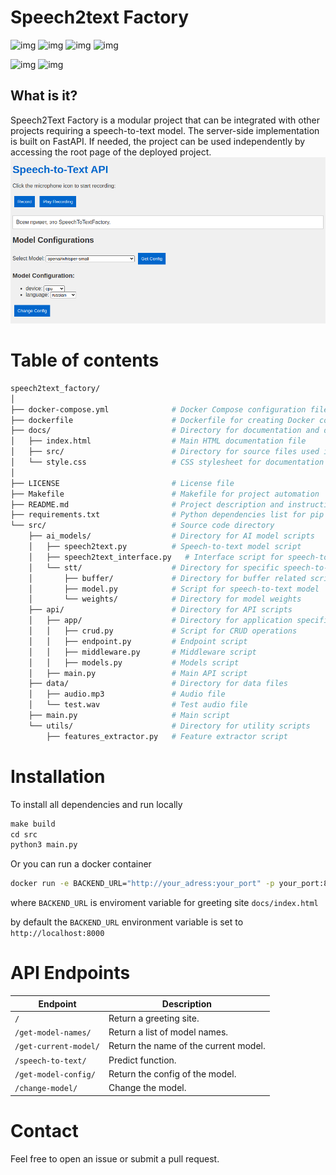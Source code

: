 # Speech2text Factory

![img](
    https://img.shields.io/badge/PYTHON-black?style=for-the-badge&logo=python
) ![img](
    https://img.shields.io/badge/DOCKER-black?style=for-the-badge&logo=docker
) ![img](
    https://img.shields.io/badge/PYTORCH-black?style=for-the-badge&logo=pytorch
) ![img](
    https://img.shields.io/badge/CUDA-black?style=for-the-badge&logo=nvidia
) 


![img](
    https://img.shields.io/badge/3.10-black?style=flat&logo=python&label=pyhton
) ![img](
https://img.shields.io/badge/MIT-green?style=flat&label=license
)

## What is it?
Speech2Text Factory is a modular project that can be integrated with other projects requiring a speech-to-text model. The server-side implementation is built on FastAPI. If needed, the project can be used independently by accessing the root page of the deployed project.
![alt text](docs/src/image.png)


# Table of contents
```bash
speech2text_factory/
│
├── docker-compose.yml              # Docker Compose configuration file
├── dockerfile                      # Dockerfile for creating Docker container
├── docs/                           # Directory for documentation and design files
│   ├── index.html                  # Main HTML documentation file
│   ├── src/                        # Directory for source files used in documentation
│   └── style.css                   # CSS stylesheet for documentation styling
│
├── LICENSE                         # License file
├── Makefile                        # Makefile for project automation
├── README.md                       # Project description and instructions
├── requirements.txt                # Python dependencies list for pip
└── src/                            # Source code directory
    ├── ai_models/                  # Directory for AI model scripts
    │   ├── speech2text.py          # Speech-to-text model script
    │   ├── speech2text_interface.py   # Interface script for speech-to-text model
    │   └── stt/                    # Directory for specific speech-to-text model
    │       ├── buffer/             # Directory for buffer related scripts
    │       ├── model.py            # Script for speech-to-text model
    │       └── weights/            # Directory for model weights
    ├── api/                        # Directory for API scripts
    │   ├── app/                    # Directory for application specific API scripts
    │   │   ├── crud.py             # Script for CRUD operations
    │   │   ├── endpoint.py         # Endpoint script
    │   │   ├── middleware.py       # Middleware script
    │   │   ├── models.py           # Models script
    │   ├── main.py                 # Main API script
    ├── data/                       # Directory for data files
    │   ├── audio.mp3               # Audio file
    │   └── test.wav                # Test audio file
    ├── main.py                     # Main script
    └── utils/                      # Directory for utility scripts
        ├── features_extractor.py   # Feature extractor script
```



# Installation
To install all dependencies and run locally 

```python
make build
cd src
python3 main.py
```


Or you can run a docker container
```bash
docker run -e BACKEND_URL="http://your_adress:your_port" -p your_port:8000 dimkablin/speech2text_factory
```
where ```BACKEND_URL``` is enviroment variable for greeting site ```docs/index.html```

by default the ```BACKEND_URL``` environment variable is set to ```http://localhost:8000```



# API Endpoints

| Endpoint                  | Description                                      |
|---------------------------|--------------------------------------------------|
| `/`                       | Return a greeting site.                          |
| `/get-model-names/`       | Return a list of model names.                    |
| `/get-current-model/`     | Return the name of the current model.            |
| `/speech-to-text/`        | Predict function.                                |
| `/get-model-config/`      | Return the config of the model.                  |
| `/change-model/`          | Change the model.                                |

# Contact

Feel free to open an issue or submit a pull request.
